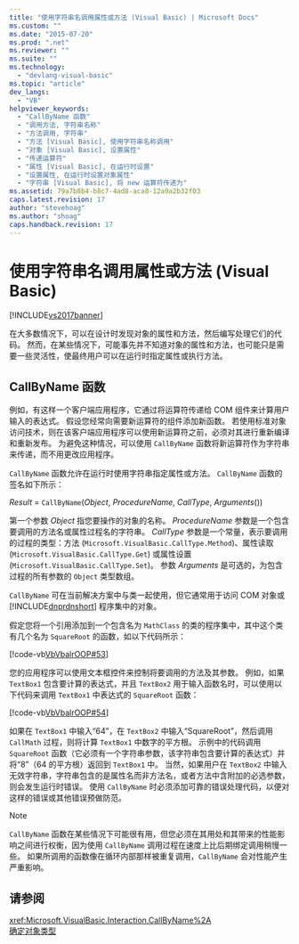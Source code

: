 ```yaml
---
title: "使用字符串名调用属性或方法 (Visual Basic) | Microsoft Docs"
ms.custom: ""
ms.date: "2015-07-20"
ms.prod: ".net"
ms.reviewer: ""
ms.suite: ""
ms.technology: 
  - "devlang-visual-basic"
ms.topic: "article"
dev_langs: 
  - "VB"
helpviewer_keywords: 
  - "CallByName 函数"
  - "调用方法, 字符串名称"
  - "方法调用, 字符串"
  - "方法 [Visual Basic], 使用字符串名称调用"
  - "对象 [Visual Basic], 设置属性"
  - "传递运算符"
  - "属性 [Visual Basic], 在运行时设置"
  - "设置属性, 在运行时设置对象属性"
  - "字符串 [Visual Basic], 将 new 运算符传递为"
ms.assetid: 79a7b8b4-b8c7-4ad8-aca8-12a9a2b32f03
caps.latest.revision: 17
author: "stevehoag"
ms.author: "shoag"
caps.handback.revision: 17
---
```

# 使用字符串名调用属性或方法 (Visual Basic)
[!INCLUDE[vs2017banner](../../../../visual-basic/includes/vs2017banner.md)]

在大多数情况下，可以在设计时发现对象的属性和方法，然后编写处理它们的代码。  然而，在某些情况下，可能事先并不知道对象的属性和方法，也可能只是需要一些灵活性，使最终用户可以在运行时指定属性或执行方法。  
  
## CallByName 函数  
 例如，有这样一个客户端应用程序，它通过将运算符传递给 COM 组件来计算用户输入的表达式。  假设您经常向需要新运算符的组件添加新函数。  若使用标准对象访问技术，则在该客户端应用程序可以使用新运算符之前，必须对其进行重新编译和重新发布。  为避免这种情况，可以使用 `CallByName` 函数将新运算符作为字符串来传递，而不用更改应用程序。  
  
 `CallByName` 函数允许在运行时使用字符串指定属性或方法。  `CallByName` 函数的签名如下所示：  
  
 *Result* \= `CallByName`\(*Object*, *ProcedureName*, *CallType*, *Arguments*\(\)\)  
  
 第一个参数 *Object* 指您要操作的对象的名称。  *ProcedureName* 参数是一个包含要调用的方法名或属性过程名的字符串。  *CallType* 参数是一个常量，表示要调用的过程的类型：方法 \(`Microsoft.VisualBasic.CallType.Method`\)、属性读取 \(`Microsoft.VisualBasic.CallType.Get`\) 或属性设置 \(`Microsoft.VisualBasic.CallType.Set`\)。  参数 *Arguments* 是可选的，为包含过程的所有参数的 `Object` 类型数组。  
  
 `CallByName` 可在当前解决方案中与类一起使用，但它通常用于访问 COM 对象或 [!INCLUDE[dnprdnshort](../../../../csharp/getting-started/includes/dnprdnshort-md.md)] 程序集中的对象。  
  
 假定您将一个引用添加到一个包含名为 `MathClass` 的类的程序集中，其中这个类有几个名为 `SquareRoot` 的函数，如以下代码所示：  
  
 [!code-vb[VbVbalrOOP#53](../../../../visual-basic/misc/codesnippet/visualbasic/VbVbalrOOP/OOP.vb#53)]  
  
 您的应用程序可以使用文本框控件来控制将要调用的方法及其参数。  例如，如果 `TextBox1` 包含要计算的表达式，并且 `TextBox2` 用于输入函数名时，可以使用以下代码来调用 `TextBox1` 中表达式的 `SquareRoot` 函数：  
  
 [!code-vb[VbVbalrOOP#54](../../../../visual-basic/misc/codesnippet/visualbasic/VbVbalrOOP/OOP.vb#54)]  
  
 如果在 `TextBox1` 中输入“64”，在 `TextBox2` 中输入“SquareRoot”，然后调用 `CallMath` 过程，则将计算 `TextBox1` 中数字的平方根。  示例中的代码调用 `SquareRoot` 函数（它必须有一个字符串参数，该字符串包含要计算的表达式）并将“8”（64 的平方根）返回到 `TextBox1` 中。  当然，如果用户在 `TextBox2` 中输入无效字符串，字符串包含的是属性名而非方法名，或者方法中含附加的必选参数，则会发生运行时错误。  使用 `CallByName` 时必须添加可靠的错误处理代码，以便对这样的错误或其他错误预做防范。  
  
> [!NOTE]
>  `CallByName` 函数在某些情况下可能很有用，但您必须在其用处和其带来的性能影响之间进行权衡，因为使用 `CallByName` 调用过程在速度上比后期绑定调用稍慢一些。  如果所调用的函数像在循环内部那样被重复调用，`CallByName` 会对性能产生严重影响。  
  
## 请参阅  
 <xref:Microsoft.VisualBasic.Interaction.CallByName%2A>   
 [确定对象类型](../../../../visual-basic/programming-guide/language-features/early-late-binding/determining-object-type.md)
